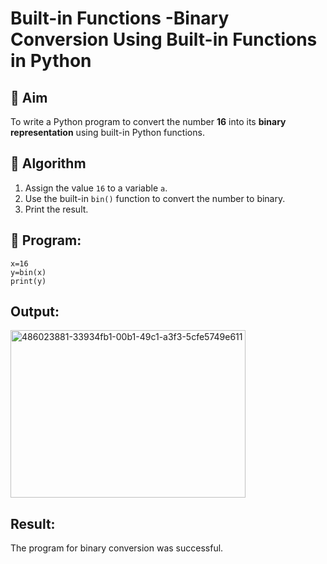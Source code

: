 # Built-in Functions -Binary Conversion Using Built-in Functions in Python

## 🎯 Aim
To write a Python program to convert the number **16** into its **binary representation** using built-in Python functions.

## 🧠 Algorithm
1. Assign the value `16` to a variable `a`.
2. Use the built-in `bin()` function to convert the number to binary.
3. Print the result.

## 🧾 Program:
```
x=16
y=bin(x)
print(y)
```
## Output:
<img width="376" height="268" alt="486023881-33934fb1-00b1-49c1-a3f3-5cfe5749e611" src="https://github.com/user-attachments/assets/26f78f61-38bd-4210-830b-f8c490f798eb" />

## Result:
The program for binary conversion was successful.
